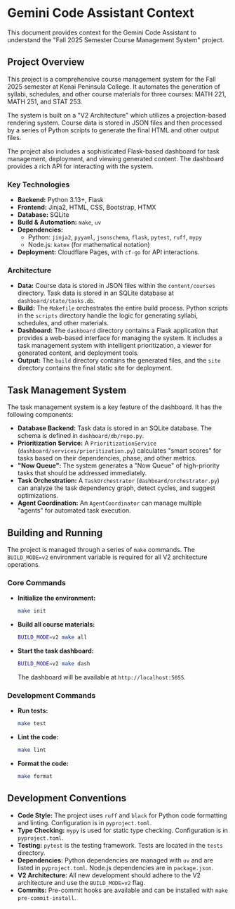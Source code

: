 # Gemini Code Assistant Context

This document provides context for the Gemini Code Assistant to understand the "Fall 2025 Semester Course Management System" project.

## Project Overview

This project is a comprehensive course management system for the Fall 2025 semester at Kenai Peninsula College. It automates the generation of syllabi, schedules, and other course materials for three courses: MATH 221, MATH 251, and STAT 253.

The system is built on a "V2 Architecture" which utilizes a projection-based rendering system. Course data is stored in JSON files and then processed by a series of Python scripts to generate the final HTML and other output files.

The project also includes a sophisticated Flask-based dashboard for task management, deployment, and viewing generated content. The dashboard provides a rich API for interacting with the system.

### Key Technologies

*   **Backend:** Python 3.13+, Flask
*   **Frontend:** Jinja2, HTML, CSS, Bootstrap, HTMX
*   **Database:** SQLite
*   **Build & Automation:** `make`, `uv`
*   **Dependencies:**
    *   Python: `jinja2`, `pyyaml`, `jsonschema`, `flask`, `pytest`, `ruff`, `mypy`
    *   Node.js: `katex` (for mathematical notation)
*   **Deployment:** Cloudflare Pages, with `cf-go` for API interactions.

### Architecture

*   **Data:** Course data is stored in JSON files within the `content/courses` directory. Task data is stored in an SQLite database at `dashboard/state/tasks.db`.
*   **Build:** The `Makefile` orchestrates the entire build process. Python scripts in the `scripts` directory handle the logic for generating syllabi, schedules, and other materials.
*   **Dashboard:** The `dashboard` directory contains a Flask application that provides a web-based interface for managing the system. It includes a task management system with intelligent prioritization, a viewer for generated content, and deployment tools.
*   **Output:** The `build` directory contains the generated files, and the `site` directory contains the final static site for deployment.

## Task Management System

The task management system is a key feature of the dashboard. It has the following components:

*   **Database Backend:** Task data is stored in an SQLite database. The schema is defined in `dashboard/db/repo.py`.
*   **Prioritization Service:** A `PrioritizationService` (`dashboard/services/prioritization.py`) calculates "smart scores" for tasks based on their dependencies, phase, and other metrics.
*   **"Now Queue":** The system generates a "Now Queue" of high-priority tasks that should be addressed immediately.
*   **Task Orchestration:** A `TaskOrchestrator` (`dashboard/orchestrator.py`) can analyze the task dependency graph, detect cycles, and suggest optimizations.
*   **Agent Coordination:** An `AgentCoordinator` can manage multiple "agents" for automated task execution.

## Building and Running

The project is managed through a series of `make` commands. The `BUILD_MODE=v2` environment variable is required for all V2 architecture operations.

### Core Commands

*   **Initialize the environment:**
    ```bash
    make init
    ```
*   **Build all course materials:**
    ```bash
    BUILD_MODE=v2 make all
    ```
*   **Start the task dashboard:**
    ```bash
    BUILD_MODE=v2 make dash
    ```
    The dashboard will be available at `http://localhost:5055`.

### Development Commands

*   **Run tests:**
    ```bash
    make test
    ```
*   **Lint the code:**
    ```bash
    make lint
    ```
*   **Format the code:**
    ```bash
    make format
    ```

## Development Conventions

*   **Code Style:** The project uses `ruff` and `black` for Python code formatting and linting. Configuration is in `pyproject.toml`.
*   **Type Checking:** `mypy` is used for static type checking. Configuration is in `pyproject.toml`.
*   **Testing:** `pytest` is the testing framework. Tests are located in the `tests` directory.
*   **Dependencies:** Python dependencies are managed with `uv` and are listed in `pyproject.toml`. Node.js dependencies are in `package.json`.
*   **V2 Architecture:** All new development should adhere to the V2 architecture and use the `BUILD_MODE=v2` flag.
*   **Commits:** Pre-commit hooks are available and can be installed with `make pre-commit-install`.